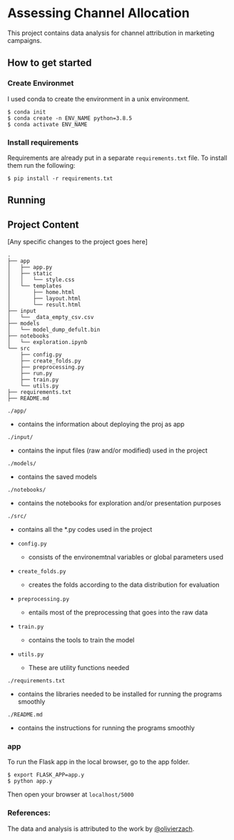 # Assessing Channel Allocation

This project contains data analysis for channel attribution in marketing campaigns.

## How to get started

<!--[Nothing here] -->

### Create Environmet

I used conda to create the environment in a unix environment.

```console
$ conda init
$ conda create -n ENV_NAME python=3.8.5
$ conda activate ENV_NAME
```

### Install requirements

Requirements are already put in a separate `requirements.txt` file. To install them run the following:

```console
$ pip install -r requirements.txt
```

## Running

<!--Instructions to run the code and create results-->

## Project Content

[Any specific changes to the project goes here]

```console
.
├── app
│   ├── app.py
│   ├── static
│   │   └── style.css
│   └── templates
│       ├── home.html
│       ├── layout.html
│       └── result.html
├── input
│   └── _data_empty_csv.csv
├── models
│   └── model_dump_defult.bin
├── notebooks
│   └── exploration.ipynb
└── src
    ├── config.py
    ├── create_folds.py
    ├── preprocessing.py
    ├── run.py
    ├── train.py
    └── utils.py
├── requirements.txt
├── README.md
```

`./app/`

- contains the information about deploying the proj as app

`./input/`

- contains the input files (raw and/or modified) used in the project

`./models/`

- contains the saved models

`./notebooks/`

- contains the notebooks for exploration and/or presentation purposes

`./src/`

- contains all the *.py codes used in the project

- `config.py`

  - consists of the environemtnal variables or global parameters used

- `create_folds.py`

  - creates the folds according to the data distribution for evaluation

- `preprocessing.py`

  - entails most of the preprocessing that goes into the raw data

- `train.py`

  - contains the tools to train the model

- `utils.py`

  - These are utility functions needed

`./requirements.txt`

- contains the libraries needed to be installed for running the programs smoothly

`./README.md`

- contains the instructions for running the programs smoothly

### app
To run the Flask app in the local browser, go to the app folder.

```shell
$ export FLASK_APP=app.y
$ python app.y
```

Then open your browser at `localhost/5000`


### References:

The data and analysis is attributed to the work by [@olivierzach](https://github.com/olivierzach/bayesian_marketing_attribution).

